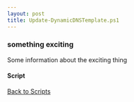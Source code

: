 ```yaml
---
layout: post
title: Update-DynamicDNSTemplate.ps1
---
```


### something exciting

Some information about the exciting thing

#### Script

<script src="https://gist-it.appspot.com/github.com/BanterBoy/scripts-blog/blob/master/PowerShell/scripts/Update-DynamicDNSTemplate.ps1" crossorigin="anonymous"></script>

<a href="/menu/_pages/scripts.html">Back to Scripts</a>
